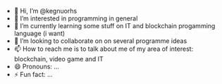 - 👋 Hi, I’m @kegnuorhs
- 👀 I’m interested in programming in general
- 🌱 I’m currently learning some stuff on IT and blockchain progamming language (i want)
- 💞️ I’m looking to collaborate on on several programme ideas
- 📫 How to reach me is to talk about me of my area of interest: blockchain, video game and IT
- 😄 Pronouns: ...
- ⚡ Fun fact: ...

<!---
kegnuorhs/kegnuorhs is a ✨ special ✨ repository because its `README.md` (this file) appears on your GitHub profile.
You can click the Preview link to take a look at your changes.
--->
